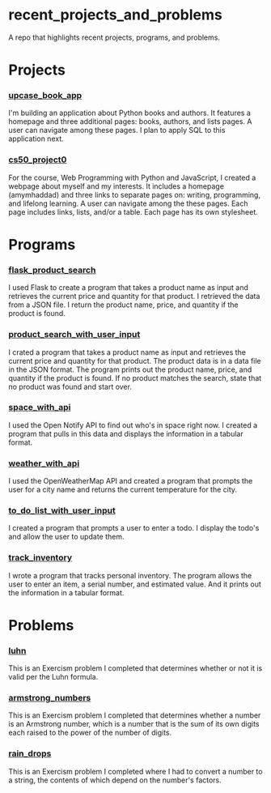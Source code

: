 # recent_projects_and_problems
A repo that highlights recent projects, programs, and problems.

# Projects
### [upcase_book_app](https://github.com/amymhaddad/upcase_booklist_app/tree/master/upcase_booklist_app)

I'm building an application about Python books and authors. It features a homepage and three additional pages: books, authors, and lists pages. A user can navigate among these pages. I plan to apply SQL to this application next. 

### [cs50_project0](https://github.com/amymhaddad/cs50_project0)

For the course, Web Programming with Python and JavaScript, I created a webpage about myself and my interests. It includes a homepage (amymhaddad) and three links to separate pages on: writing, programming, and lifelong learning. A user can navigate among the these pages. Each page includes links, lists, and/or a table. Each page has its own stylesheet.

# Programs
### [flask_product_search](https://github.com/amymhaddad/exercises_for_programmers_2019/tree/master/flask_product_search)
I used Flask to create a program that takes a product name as input and retrieves the current price and quantity for that product. I retrieved the data from a JSON file. I return the product name, price, and quantity if the product is found. 

### [product_search_with_user_input](https://github.com/amymhaddad/exercises_for_programmers_2019/tree/master/product_search)
I crated a program that takes a product name as input and retrieves the current price and quantity for that product. The product data is in a data file in the JSON format. The program prints out the product name, price, and quantity if the product is found. If no product matches the search, state that no product was found and start over.

### [space_with_api](https://github.com/amymhaddad/exercises_for_programmers_2019/tree/master/space)
I used the Open Notify API to find out who's in space right now. I created a program that pulls in this data and displays the information in a tabular format.

### [weather_with_api](https://github.com/amymhaddad/exercises_for_programmers_2019/tree/master/weather)
I used the OpenWeatherMap API and created a program that prompts the user for a city name and returns the current temperature for the city.

### [to_do_list_with_user_input](https://github.com/amymhaddad/exercises_for_programmers_2019/tree/master/to_do)
I created a program that prompts a user to enter a todo. I display the todo's and allow the user to update them. 

### [track_inventory](https://github.com/amymhaddad/exercises_for_programmers_2019/tree/master/track_inventory)
I wrote a program that tracks personal inventory. The program allows the user to enter an item, a serial number, and estimated value. And it prints out the information in a tabular format.

# Problems
### [luhn](https://github.com/amymhaddad/exercism/tree/master/python/luhn)
This is an Exercism problem I completed that determines whether or not it is valid per the Luhn formula.

### [armstrong_numbers](https://github.com/amymhaddad/exercism/tree/master/python/armstrong-numbers)
This is an Exercism problem I completed that determines whether a number is an Armstrong number, which is a number that is the sum of its own digits each raised to the power of the number of digits.

### [rain_drops](https://github.com/amymhaddad/exercism/tree/master/python/raindrops)
This is an Exercism problem I completed where I had to convert a number to a string, the contents of which depend on the number's factors.


